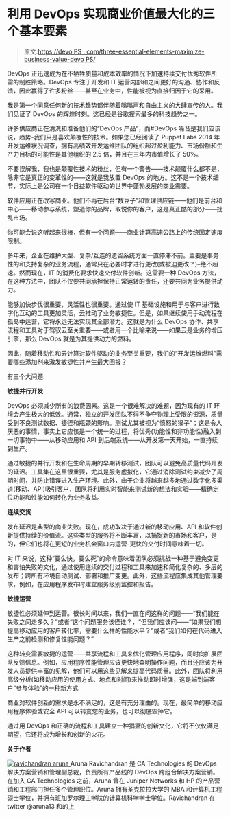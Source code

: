 # 利用 DevOps 实现商业价值最大化的三个基本要素

> 原文:[https://devo PS . com/three-essential-elements-maximize-business-value-devo PS/](https://devops.com/three-essential-elements-maximize-business-value-devops/)

DevOps 正迅速成为在不牺牲质量和成本效率的情况下加速持续交付优秀软件所需的制胜策略。DevOps 专注于开发和 IT 运营内部和之间更好的沟通、协作和反馈，因此赢得了许多粉丝——甚至在业务中，性能被视为直接归因于它的采用。

我是第一个同意任何新的技术趋势都伴随着嗡嗡声和自由主义的大肆宣传的人。我们见证了 DevOps 的辉煌时刻。这已经是谷歌搜索最多的科技趋势之一。

许多供应商正在清洗和准备他们的“DevOps 产品”，而#DevOps 噪音是我们应该说，趋势-我们只是喜欢颠覆性的技术。如果您已经阅读了 Puppet Labs 2014 年开发运维状况调查，拥有高绩效开发运维团队的组织超过盈利能力、市场份额和生产力目标的可能性是其他组织的 2.5 倍，并且在三年内市值增长了 50%。

不要误解我，我也是颠覆性技术的粉丝，但有一个警告——技术颠覆什么都不是，除非它是真正的变革性的——这就是我放置 DevOps 的地方。这不是一个技术细节，实际上是公司在一个日益软件驱动的世界中蓬勃发展的商业需要。

软件应用正在改写商业。他们不再在后台“数豆子”和管理供应链——他们是前台和中心——移动参与系统，塑造你的品牌，取悦你的客户，这是真正酷的部分——扰乱市场。

你可能会说这听起来很棒，但有一个问题——商业计算高速公路上的传统固定速度限制。

多年来，企业在维护大型、复杂/互连的遗留系统方面一直停滞不前。主要是事务性的和支持复杂的业务流程，通常只在必要时才进行更改(或被迫更改？)–绝不超速。然而现在，IT 的消费化要求快速交付软件创新。这需要一种 DevOps 方法，在这种方法中，团队不仅要共同承担保持正常运转的责任，还要共同为业务提供动力。

能够加快步伐很重要，灵活性也很重要。通过使 IT 基础设施和用于与客户进行数字化互动的工具更加灵活，云推动了业务敏捷性。但是，如果继续使用手动流程在孤岛中运营，它将永远无法实现其全部潜力。这就是为什么 DevOps 协作、共享流程和工具对于驾驭云至关重要——或者用一个比喻来说——如果云是业务的增压引擎，那么 DevOps 就是为其提供动力的燃料。

因此，随着移动性和云计算对软件驱动的业务至关重要，我们的“开发运维燃料”需要哪些添加剂来激发敏捷性并产生最大回报？

有三个大问题:

**敏捷并行开发**

DevOps 必须减少所有的浪费因素。这是一个很难解决的难题，因为现有的 IT 环境会产生极大的低效。通常，独立的开发团队不得不争夺物理上受限的资源，质量受到不良测试数据、捷径和瓶颈的影响。测试尤其被视为“愤怒的猴子”；这是令人厌恶的事情，事实上它应该是一个统一的过程，将优秀(功能性和非功能性)融入到一切事物中——从移动应用和 API 到后端系统——从开发第一天开始，一直持续到生产。

通过敏捷的并行开发和在生命周期的早期转移测试，团队可以避免高质量代码开发的延迟。工具集在这里很重要，尤其是服务虚拟化，它通过消除测试约束减少了周期时间，并防止错误进入生产环境。此外，由于企业将越来越多地通过数字化多渠道(移动、API)吸引客户，团队将利用实时智能来测试新的想法和实验——精确定位功能和性能如何转化为业务收益。

**连续交货**

发布延迟是典型的商业失败。现在，成功取决于通过新的移动应用、API 和软件创新提供持续的价值流。这些类型的服务将不断丰富，以捕捉新的市场和客户，是的，但它们也将在更短的业务机会窗口内运营-更快的交付时间意味着一切。

对 IT 来说，这种“要么快，要么死”的命令意味着团队必须挑战一种基于避免变更和害怕失败的文化，通过使用连续的交付过程和工具来加速和简化复杂的、多层的发布；跨所有环境自动测试、部署和推广变更。此外，这些流程应集成其他管理要求，例如，在应用程序发布时建立服务级别监控和报告。

**敏捷运营**

敏捷性必须延伸到运营。很长时间以来，我们一直在问这样的问题——“我们能在失败之间走多久？”或者“这个问题服务该怪谁？，“但我们应该问——“如果我们想提高移动应用的客户转化率，需要什么样的性能水平？”或者“我们如何在代码进入生产之前检测和修复性能问题？”

这种转变需要敏捷的运营——共享流程和工具来优化管理应用程序，同时向扩展团队反馈信息。例如，应用程序性能管理应该更快地查明操作问题，而且还应该为开发人员提供丰富的见解，他们可以用这些见解来提高代码质量。此外，团队将利用高级分析(如移动应用的使用方式、地点和时间)来推动即时增强，这是端到端客户“参与体验”的一种新方式

商业对软件创新的需求是永不满足的，这是有充分理由的。现在，最简单的移动应用程序体验或安全 API 可以转变您的业务，也可以彻底毁掉它。

通过用 DevOps 和正确的流程和工具建立一种猖獗的创新文化，它将不仅仅满足期望，它还将成为增长和创新的火花。

**关于作者**

[![ravichandran aruna](../Images/0d800dc449074880b2de86e16cffd01a.png) ](https://devops.com/wp-content/uploads/2014/09/ravichandran-aruna.jpg) Aruna Ravichandran 是 CA Technologies 的 DevOps 解决方案营销和管理副总裁，负责所有产品线的 DevOps 跨组合解决方案营销。在加入 CA Technologies 之前，Aruna 曾在 Juniper Networks 和 HP 的产品营销和工程部门担任多个管理职位。Aruna 拥有圣克拉拉大学的 MBA 和计算机工程硕士学位，并拥有班加罗尔理工学院的计算机科学学士学位。Ravichandran 在 twitter @aruna13 和的[上](https://www.linkedin.com/profile/view?id=2648404&authType=NAME_SEARCH&authToken=-jzi&locale=en_US&trk=tyah2&trkInfo=tarId%3A1410289359584%2Ctas%3Aaruna%20%2Cidx%3A1-1-1)